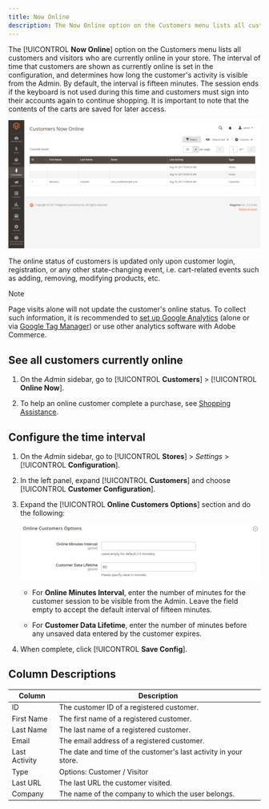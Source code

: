 ```yaml
---
title: Now Online
description: The Now Online option on the Customers menu lists all customers and visitors who are currently online in your store.
---
```


The [!UICONTROL **Now Online**] option on the Customers menu lists all customers and visitors who are currently online in your store. The interval of time that customers are shown as currently online is set in the configuration, and determines how long the customer's activity is visible from the Admin. By default, the interval is fifteen minutes. The session ends if the keyboard is not used during this time and customers must sign into their accounts again to continue shopping. It is important to note that the contents of the carts are saved for later access.

![Online Customers](assets/customers-now-online.png)

The online status of customers is updated only upon customer login, registration, or any other state-changing event, i.e. cart-related events such as adding, removing, modifying products, etc.

>[!NOTE]
>
> Page visits alone will not update the customer's online status. To collect such information, it is recommended to [set up Google Analytics](../merchandising-promotions/google-analytics.md) (alone or via [Google Tag Manager](../merchandising-promotions/google-tag-manager.md)) or use other analytics software with Adobe Commerce.

## See all customers currently online

1. On the _Admin_ sidebar, go to [!UICONTROL **Customers**] > [!UICONTROL **Online Now**].

1. To help an online customer complete a purchase, see [Shopping Assistance](../stores-purchase/introduction.md#shopping-assistance).

## Configure the time interval

1. On the _Admin_ sidebar, go to [!UICONTROL **Stores**] > _Settings_ > [!UICONTROL **Configuration**].

1. In the left panel, expand [!UICONTROL **Customers**] and choose [!UICONTROL **Customer Configuration**].

1. Expand the [!UICONTROL **Online Customers Options**] section and do the following:

      ![Online Customer options](assets/customer-configuration-online-customers-options.png)

      - For **Online Minutes Interval**, enter the number of minutes for the customer session to be visible from the Admin. Leave the field empty to accept the default interval of fifteen minutes.

      - For **Customer Data Lifetime**, enter the number of minutes before any unsaved data entered by the customer expires.

1. When complete, click [!UICONTROL **Save Config**].

## Column Descriptions

|Column|Description|
| --- | --- |
| ID | The customer ID of a registered customer. |
| First Name | The first name of a registered customer. |
| Last Name | The last name of a registered customer. |
| Email | The email address of a registered customer. |
| Last Activity | The date and time of the customer's last activity in your store. |
| Type | Options: Customer / Visitor |
| Last URL | The last URL the customer visited. |
| Company | The name of the company to which the user belongs. |
